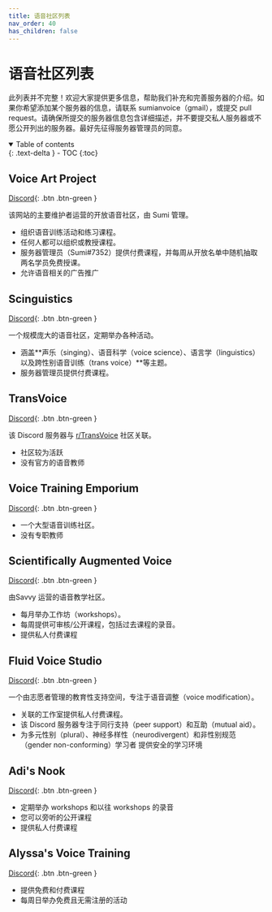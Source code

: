 ```yaml
---
title: 语音社区列表
nav_order: 40
has_children: false
---
```


# 语音社区列表
此列表并不完整！欢迎大家提供更多信息，帮助我们补充和完善服务器的介绍。如果你希望添加某个服务器的信息，请联系 sumianvoice（gmail），或提交 pull request。请确保所提交的服务器信息包含详细描述，并不要提交私人服务器或不愿公开列出的服务器。最好先征得服务器管理员的同意。

<details open markdown="block">
  <summary>
    Table of contents
  </summary>
{: .text-delta }
- TOC
{:toc}
</details>

## Voice Art Project
<span class="fs-2"> [Discord](https://discord.gg/ahc5hb9zSk){: .btn .btn-green } </span>

该网站的主要维护者运营的开放语音社区，由 Sumi 管理。
- 组织语音训练活动和练习课程。
- 任何人都可以组织或教授课程。
- 服务器管理员（Sumi#7352）提供付费课程，并每周从开放名单中随机抽取两名学员免费授课。
- 允许语音相关的广告推广

## Scinguistics
<span class="fs-2"> [Discord](https://discord.gg/w6Eb2tY){: .btn .btn-green } </span>

一个规模庞大的语音社区，定期举办各种活动。
- 涵盖**声乐（singing）、语音科学（voice science）、语言学（linguistics）以及跨性别语音训练（trans voice）**等主题。
- 服务器管理员提供付费课程。

## TransVoice
<span class="fs-2"> [Discord](https://discord.gg/xhh7meUzXp){: .btn .btn-green } </span>

该 Discord 服务器与 [r/TransVoice](http://reddit.com/r/transvoice/) 社区关联。
- 社区较为活跃
- 没有官方的语音教师

## Voice Training Emporium
<span class="fs-2"> [Discord](https://discord.gg/TZwMeg57jR){: .btn .btn-green } </span>

- 一个大型语音训练社区。
- 没有专职教师

## Scientifically Augmented Voice
<span class="fs-2"> [Discord](https://discord.gg/dbwrQMV){: .btn .btn-green } </span>

由Savvy 运营的语音教学社区。
- 每月举办工作坊（workshops）。
- 每周提供可审核/公开课程，包括过去课程的录音。
- 提供私人付费课程

## Fluid Voice Studio
<span class="fs-2"> [Discord](https://discord.gg/ThrvmTy24q){: .btn .btn-green } </span>

一个由志愿者管理的教育性支持空间，专注于语音调整（voice modification）。
- 关联的工作室提供私人付费课程。
- 该 Discord 服务器专注于同行支持（peer support）和互助（mutual aid）。
- 为多元性别（plural）、神经多样性（neurodivergent）和非性别规范（gender non-conforming）学习者 提供安全的学习环境

## Adi's Nook
<span class="fs-2"> [Discord](https://discord.gg/GSvbGGp2eR){: .btn .btn-green } </span>

- 定期举办 workshops 和以往 workshops 的录音
- 您可以旁听的公开课程
- 提供私人付费课程

## Alyssa's Voice Training
<span class="fs-2"> [Discord](https://discord.gg/KQFHYveFry){: .btn .btn-green } </span>

- 提供免费和付费课程
- 每周日举办免费且无需注册的活动


<!--  -->
